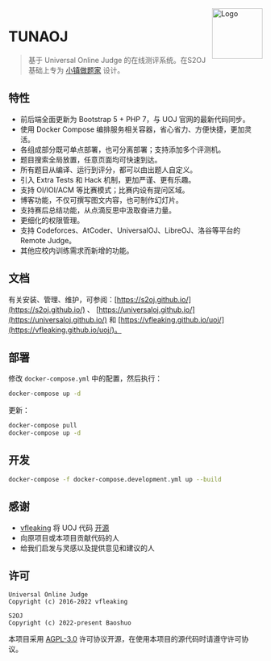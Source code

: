 <img src="./web/images/logo_small.png" alt="Logo" width="100" height="100" align="right" />

# TUNAOJ

> 基于 Universal Online Judge 的在线测评系统。在S2OJ基础上专为 [小镇做题家]() 设计。

## 特性

- 前后端全面更新为 Bootstrap 5 + PHP 7，与 UOJ 官网的最新代码同步。
- 使用 Docker Compose 编排服务相关容器，省心省力、方便快捷，更加灵活。
- 各组成部分既可单点部署，也可分离部署；支持添加多个评测机。
- 题目搜索全局放置，任意页面均可快速到达。
- 所有题目从编译、运行到评分，都可以由出题人自定义。
- 引入 Extra Tests 和 Hack 机制，更加严谨、更有乐趣。
- 支持 OI/IOI/ACM 等比赛模式；比赛内设有提问区域。
- 博客功能，不仅可撰写图文内容，也可制作幻灯片。
- 支持赛后总结功能，从点滴反思中汲取奋进力量。
- 更细化的权限管理。
- 支持 Codeforces、AtCoder、UniversalOJ、LibreOJ、洛谷等平台的 Remote Judge。
- 其他应校内训练需求而新增的功能。

## 文档

有关安装、管理、维护，可参阅：[https://s2oj.github.io/](https://s2oj.github.io/) 、 [https://universaloj.github.io/](https://universaloj.github.io/) 和 [https://vfleaking.github.io/uoj/](https://vfleaking.github.io/uoj/)。

## 部署

修改 `docker-compose.yml` 中的配置，然后执行：

```bash
docker-compose up -d
```

更新：

```bash
docker-compose pull
docker-compose up -d
```

## 开发

```bash
docker-compose -f docker-compose.development.yml up --build
```

## 感谢

- [vfleaking](https://github.com/vfleaking) 将 UOJ 代码 [开源](https://github.com/vfleaking/uoj)
- 向原项目或本项目贡献代码的人
- 给我们启发与灵感以及提供意见和建议的人

## 许可

```text
Universal Online Judge
Copyright (c) 2016-2022 vfleaking

S2OJ
Copyright (c) 2022-present Baoshuo
```

本项目采用 [AGPL-3.0](./LICENSE) 许可协议开源，在使用本项目的源代码时请遵守许可协议。

